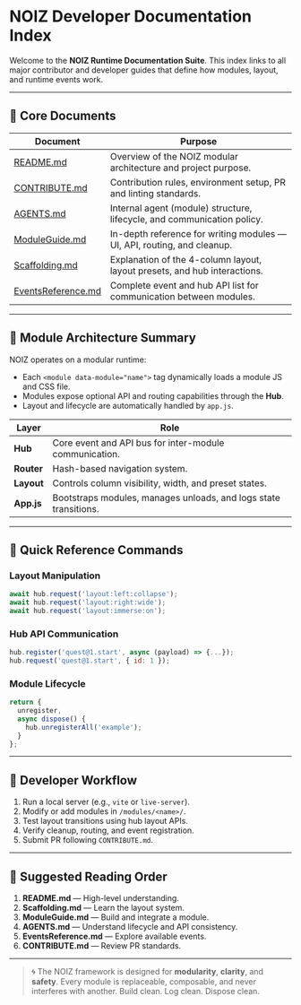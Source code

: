 # NOIZ Developer Documentation Index

Welcome to the **NOIZ Runtime Documentation Suite**.
This index links to all major contributor and developer guides that define how modules, layout, and runtime events work.

---

## 📘 Core Documents

| Document                                 | Purpose                                                                   |
| ---------------------------------------- | ------------------------------------------------------------------------- |
| [README.md](README.md)                   | Overview of the NOIZ modular architecture and project purpose.            |
| [CONTRIBUTE.md](CONTRIBUTE.md)           | Contribution rules, environment setup, PR and linting standards.          |
| [AGENTS.md](AGENTS.md)                   | Internal agent (module) structure, lifecycle, and communication policy.   |
| [ModuleGuide.md](ModuleGuide.md)         | In-depth reference for writing modules — UI, API, routing, and cleanup.   |
| [Scaffolding.md](Scaffolding.md)         | Explanation of the 4-column layout, layout presets, and hub interactions. |
| [EventsReference.md](EventsReference.md) | Complete event and hub API list for communication between modules.        |

---

## 🧩 Module Architecture Summary

NOIZ operates on a modular runtime:

* Each `<module data-module="name">` tag dynamically loads a module JS and CSS file.
* Modules expose optional API and routing capabilities through the **Hub**.
* Layout and lifecycle are automatically handled by `app.js`.

| Layer      | Role                                                             |
| ---------- | ---------------------------------------------------------------- |
| **Hub**    | Core event and API bus for inter-module communication.           |
| **Router** | Hash-based navigation system.                                    |
| **Layout** | Controls column visibility, width, and preset states.            |
| **App.js** | Bootstraps modules, manages unloads, and logs state transitions. |

---

## 🧭 Quick Reference Commands

### Layout Manipulation

```js
await hub.request('layout:left:collapse');
await hub.request('layout:right:wide');
await hub.request('layout:immerse:on');
```

### Hub API Communication

```js
hub.register('quest@1.start', async (payload) => {...});
hub.request('quest@1.start', { id: 1 });
```

### Module Lifecycle

```js
return {
  unregister,
  async dispose() {
    hub.unregisterAll('example');
  }
};
```

---

## 🧱 Developer Workflow

1. Run a local server (e.g., `vite` or `live-server`).
2. Modify or add modules in `/modules/<name>/`.
3. Test layout transitions using hub layout APIs.
4. Verify cleanup, routing, and event registration.
5. Submit PR following `CONTRIBUTE.md`.

---

## 🧭 Suggested Reading Order

1. **README.md** — High-level understanding.
2. **Scaffolding.md** — Learn the layout system.
3. **ModuleGuide.md** — Build and integrate a module.
4. **AGENTS.md** — Understand lifecycle and API consistency.
5. **EventsReference.md** — Explore available events.
6. **CONTRIBUTE.md** — Review PR standards.

---

> 🌀 The NOIZ framework is designed for **modularity**, **clarity**, and **safety**.
> Every module is replaceable, composable, and never interferes with another.
> Build clean. Log clean. Dispose clean.
